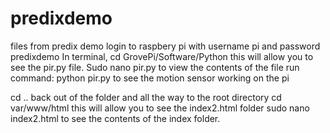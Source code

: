 # predixdemo
files from predix demo
login to raspbery pi with username pi and password predixdemo
In terminal, cd GrovePi/Software/Python
this will allow you to see the pir.py file. Sudo nano pir.py to view the contents of the file
run command: python pir.py to see the motion sensor working on the pi

cd .. back out of the folder and all the way to the root directory
cd var/www/html 
this will allow you to see the index2.html folder
sudo nano index2.html to see the contents of the index folder.
